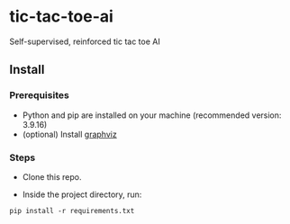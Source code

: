 # tic-tac-toe-ai
Self-supervised, reinforced tic tac toe AI

## Install

### Prerequisites

* Python and pip are installed on your machine (recommended version: 3.9.16)
* (optional) Install [graphviz](https://graphviz.gitlab.io/download/)

### Steps

* Clone this repo.

* Inside the project directory, run:

```
pip install -r requirements.txt
```

